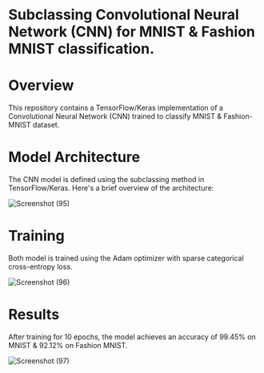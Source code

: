 # Subclassing Convolutional Neural Network (CNN) for MNIST & Fashion MNIST classification.

# Overview
This repository contains a TensorFlow/Keras implementation of a Convolutional Neural Network (CNN) trained to classify MNIST & Fashion-MNIST dataset. 

# Model Architecture
The CNN model is defined using the subclassing method in TensorFlow/Keras. Here's a brief overview of the architecture:

![Screenshot (95)](https://github.com/user-attachments/assets/978045d4-f25e-4a10-903a-71cf6a013e9d)

# Training
Both model is trained using the Adam optimizer with sparse categorical cross-entropy loss.

![Screenshot (96)](https://github.com/user-attachments/assets/7a6a676a-a759-413b-ad3e-d4d2510302bb)

# Results
After training for 10 epochs, the model achieves an accuracy of 99.45% on MNIST & 92.12% on Fashion MNIST.

![Screenshot (97)](https://github.com/user-attachments/assets/1fde9465-26ad-41f7-8a32-68a5b80ad075)
